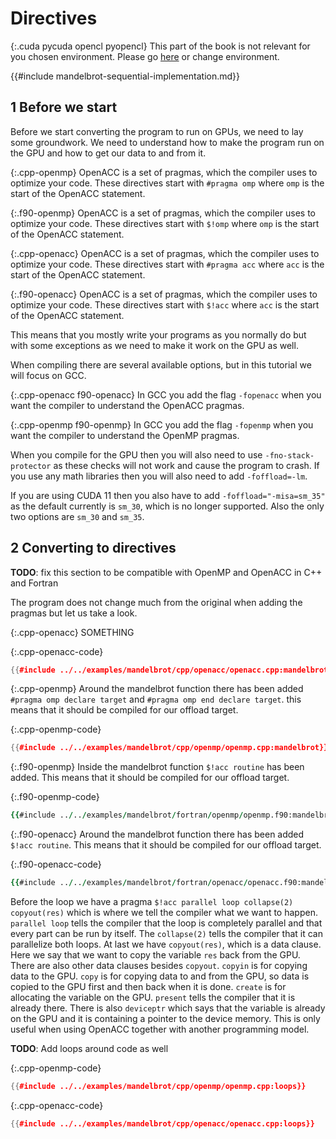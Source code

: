 # Directives

{:.cuda pycuda opencl pyopencl}
This part of the book is not relevant for you chosen environment. Please go
[here](./native.md) or change environment.

{{#include mandelbrot-sequential-implementation.md}}

1 Before we start
-----------------
Before we start converting the program to run on GPUs, we need to lay some
groundwork. We need to understand how to make the program run on the GPU and how
to get our data to and from it.

{:.cpp-openmp}
OpenACC is a set of pragmas, which the compiler uses to optimize your code. These
directives start with `#pragma omp` where `omp` is the start of the OpenACC
statement.

{:.f90-openmp}
OpenACC is a set of pragmas, which the compiler uses to optimize your code. These
directives start with `$!omp` where `omp` is the start of the OpenACC
statement.

{:.cpp-openacc}
OpenACC is a set of pragmas, which the compiler uses to optimize your code. These
directives start with `#pragma acc` where `acc` is the start of the OpenACC
statement.

{:.f90-openacc}
OpenACC is a set of pragmas, which the compiler uses to optimize your code. These
directives start with `$!acc` where `acc` is the start of the OpenACC
statement.

This means that you mostly write your programs as you normally do but with some
exceptions as we need to make it work on the GPU as well.

When compiling there are several available options, but in this tutorial we will
focus on GCC.

{:.cpp-openacc f90-openacc}
In GCC you add the flag `-fopenacc` when you want the compiler to understand the
OpenACC pragmas.

{:.cpp-openmp f90-openmp}
In GCC you add the flag `-fopenmp` when you want the compiler to understand the
OpenMP pragmas.

When you compile for the GPU then you will also need to use
`-fno-stack-protector` as these checks will not work and cause the program to
crash. If you use any math libraries then you will also need to add
`-foffload=-lm`.

If you are using CUDA 11 then you also have to add `-foffload="-misa=sm_35"` as
the default currently is `sm_30`, which is no longer supported. Also the only two
options are `sm_30` and `sm_35`.

2 Converting to directives
--------------------------
**TODO**: fix this section to be compatible with OpenMP and OpenACC in C++ and
Fortran

The program does not change much from the original when adding the pragmas but
let us take a look.

{:.cpp-openacc}
SOMETHING

{:.cpp-openacc-code}
```c++
{{#include ../../examples/mandelbrot/cpp/openacc/openacc.cpp:mandelbrot}}
```

{:.cpp-openmp}
Around the mandelbrot function there has been added `#pragma omp declare target`
and `#pragma omp end declare target`. this means that it should be compiled for
our offload target.

{:.cpp-openmp-code}
```c++
{{#include ../../examples/mandelbrot/cpp/openmp/openmp.cpp:mandelbrot}}
```

{:.f90-openmp}
Inside the mandelbrot function `$!acc routine` has been added. This means that it
should be compiled for our offload target.

{:.f90-openmp-code}
```f90
{{#include ../../examples/mandelbrot/fortran/openmp/openmp.f90:mandelbrot}}
```

{:.f90-openacc}
Around the mandelbrot function there has been added `$!acc routine`. This means
that it should be compiled for our offload target.

{:.f90-openacc-code}
```f90
{{#include ../../examples/mandelbrot/fortran/openacc/openacc.f90:mandelbrot}}
```

Before the loop we have a pragma
`$!acc parallel loop collapse(2) copyout(res)`
which is where we tell the compiler what we want to happen.
`parallel loop` tells the compiler that the loop is completely parallel and that
every part can be run by itself. The `collapse(2)` tells the compiler that it can
parallelize both loops. At last we have `copyout(res)`, which is a
data clause. Here we say that we want to copy the variable `res` back from the
GPU.  There are also other data clauses besides `copyout`. `copyin` is for
copying data to the GPU. `copy` is for copying data to and from the GPU, so data
is copied to the GPU first and then back when it is done. `create` is for
allocating the variable on the GPU. `present` tells the compiler that it is
already there. There is also `deviceptr` which says that the variable is already
on the GPU and it is containing a pointer to the device memory. This is only
useful when using OpenACC together with another programming model.

**TODO**: Add loops around code as well

{:.cpp-openmp-code}
```c++
{{#include ../../examples/mandelbrot/cpp/openmp/openmp.cpp:loops}}
```
{:.cpp-openacc-code}
```c++
{{#include ../../examples/mandelbrot/cpp/openacc/openacc.cpp:loops}}
```
